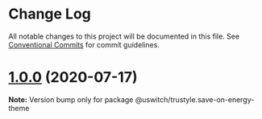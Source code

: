 # Change Log

All notable changes to this project will be documented in this file.
See [Conventional Commits](https://conventionalcommits.org) for commit guidelines.

# [1.0.0](https://github.com/uswitch/trustyle/compare/@uswitch/trustyle.save-on-energy-theme@0.6.0...@uswitch/trustyle.save-on-energy-theme@1.0.0) (2020-07-17)

**Note:** Version bump only for package @uswitch/trustyle.save-on-energy-theme
